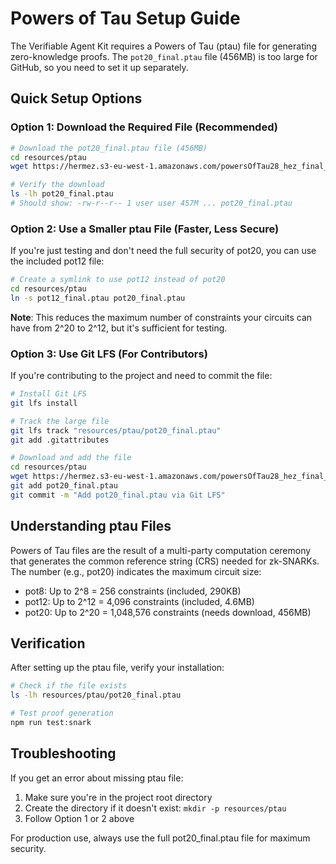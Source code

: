 # Powers of Tau Setup Guide

The Verifiable Agent Kit requires a Powers of Tau (ptau) file for generating zero-knowledge proofs. The `pot20_final.ptau` file (456MB) is too large for GitHub, so you need to set it up separately.

## Quick Setup Options

### Option 1: Download the Required File (Recommended)
```bash
# Download the pot20_final.ptau file (456MB)
cd resources/ptau
wget https://hermez.s3-eu-west-1.amazonaws.com/powersOfTau28_hez_final_20.ptau -O pot20_final.ptau

# Verify the download
ls -lh pot20_final.ptau
# Should show: -rw-r--r-- 1 user user 457M ... pot20_final.ptau
```

### Option 2: Use a Smaller ptau File (Faster, Less Secure)
If you're just testing and don't need the full security of pot20, you can use the included pot12 file:

```bash
# Create a symlink to use pot12 instead of pot20
cd resources/ptau
ln -s pot12_final.ptau pot20_final.ptau
```

**Note**: This reduces the maximum number of constraints your circuits can have from 2^20 to 2^12, but it's sufficient for testing.

### Option 3: Use Git LFS (For Contributors)
If you're contributing to the project and need to commit the file:

```bash
# Install Git LFS
git lfs install

# Track the large file
git lfs track "resources/ptau/pot20_final.ptau"
git add .gitattributes

# Download and add the file
cd resources/ptau
wget https://hermez.s3-eu-west-1.amazonaws.com/powersOfTau28_hez_final_20.ptau -O pot20_final.ptau
git add pot20_final.ptau
git commit -m "Add pot20_final.ptau via Git LFS"
```

## Understanding ptau Files

Powers of Tau files are the result of a multi-party computation ceremony that generates the common reference string (CRS) needed for zk-SNARKs. The number (e.g., pot20) indicates the maximum circuit size:
- pot8: Up to 2^8 = 256 constraints (included, 290KB)
- pot12: Up to 2^12 = 4,096 constraints (included, 4.6MB)
- pot20: Up to 2^20 = 1,048,576 constraints (needs download, 456MB)

## Verification

After setting up the ptau file, verify your installation:

```bash
# Check if the file exists
ls -lh resources/ptau/pot20_final.ptau

# Test proof generation
npm run test:snark
```

## Troubleshooting

If you get an error about missing ptau file:
1. Make sure you're in the project root directory
2. Create the directory if it doesn't exist: `mkdir -p resources/ptau`
3. Follow Option 1 or 2 above

For production use, always use the full pot20_final.ptau file for maximum security.